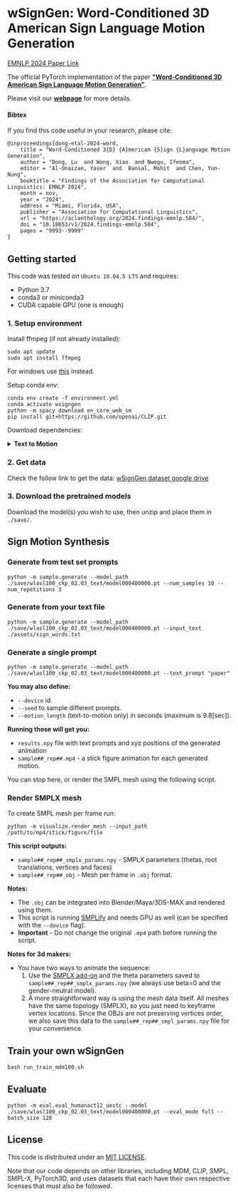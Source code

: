 # wSignGen: Word-Conditioned 3D American Sign Language Motion Generation


[EMNLP 2024 Paper Link](https://aclanthology.org/2024.findings-emnlp.584)


The official PyTorch implementation of the paper [**"Word-Conditioned 3D American Sign Language Motion Generation"**](https://aclanthology.org/2024.findings-emnlp.584/).

Please visit our [**webpage**](https://dongludeeplearning.github.io/wSignGen.html) for more details.



#### Bibtex
If you find this code useful in your research, please cite:

```
@inproceedings{dong-etal-2024-word,
    title = "Word-Conditioned 3{D} {A}merican {S}ign {L}anguage Motion Generation",
    author = "Dong, Lu  and Wang, Xiao  and Nwogu, Ifeoma",
    editor = "Al-Onaizan, Yaser  and  Bansal, Mohit  and Chen, Yun-Nung",
    booktitle = "Findings of the Association for Computational Linguistics: EMNLP 2024",
    month = nov,
    year = "2024",
    address = "Miami, Florida, USA",
    publisher = "Association for Computational Linguistics",
    url = "https://aclanthology.org/2024.findings-emnlp.584/",
    doi = "10.18653/v1/2024.findings-emnlp.584",
    pages = "9993--9999"
}
```


## Getting started

This code was tested on `Ubuntu 18.04.5 LTS` and requires:

* Python 3.7
* conda3 or miniconda3
* CUDA capable GPU (one is enough)

### 1. Setup environment

Install ffmpeg (if not already installed):

```shell
sudo apt update
sudo apt install ffmpeg
```
For windows use [this](https://www.geeksforgeeks.org/how-to-install-ffmpeg-on-windows/) instead.

Setup conda env:
```shell
conda env create -f environment.yml
conda activate wsigngen
python -m spacy download en_core_web_sm
pip install git+https://github.com/openai/CLIP.git
```

Download dependencies:

<details>
  <summary><b>Text to Motion</b></summary>

```bash
bash prepare/download_smplx_files.sh
```
</details>


### 2. Get data


Check the follow link to get the data:
[wSignGen dataset google drive](https://drive.google.com/drive/folders/1coa5-DuI3foXNyKAeu28bL3tZ0J4XG9r?usp=sharing) 



### 3. Download the pretrained models

Download the model(s) you wish to use, then unzip and place them in `./save/`. 



## Sign Motion Synthesis


### Generate from test set prompts

```shell
python -m sample.generate --model_path ./save/wlasl100_ckp_02.03_text/model000400000.pt --num_samples 10 --num_repetitions 3
```

### Generate from your text file

```shell
python -m sample.generate --model_path ./save/wlasl100_ckp_02.03_text/model000400000.pt --input_text ./assets/sign_words.txt
```

### Generate a single prompt

```shell
python -m sample.generate --model_path ./save/wlasl100_ckp_02.03_text/model000400000.pt --text_prompt "paper"
```



**You may also define:**
* `--device` id.
* `--seed` to sample different prompts.
* `--motion_length` (text-to-motion only) in seconds (maximum is 9.8[sec]).

**Running those will get you:**

* `results.npy` file with text prompts and xyz positions of the generated animation
* `sample##_rep##.mp4` - a stick figure animation for each generated motion.


You can stop here, or render the SMPL mesh using the following script.

### Render SMPLX mesh

To create SMPL mesh per frame run:

```shell
python -m visualize.render_mesh --input_path /path/to/mp4/stick/figure/file
```

**This script outputs:**
* `sample##_rep##_smplx_params.npy` - SMPLX parameters (thetas, root translations, vertices and faces)
* `sample##_rep##_obj` - Mesh per frame in `.obj` format.

**Notes:**
* The `.obj` can be integrated into Blender/Maya/3DS-MAX and rendered using them.
* This script is running [SMPLify](https://smplify.is.tue.mpg.de/) and needs GPU as well (can be specified with the `--device` flag).
* **Important** - Do not change the original `.mp4` path before running the script.

**Notes for 3d makers:**
* You have two ways to animate the sequence:
  1. Use the [SMPLX add-on](https://github.com/Meshcapade/SMPL_blender_addon) and the theta parameters saved to `sample##_rep##_smplx_params.npy` (we always use beta=0 and the gender-neutral model).
  1. A more straightforward way is using the mesh data itself. All meshes have the same topology (SMPLX), so you just need to keyframe vertex locations. 
     Since the OBJs are not preserving vertices order, we also save this data to the `sample##_rep##_smpl_params.npy` file for your convenience.



## Train your own wSignGen


```shell
bash run_train_mdm100.sh
```


## Evaluate


```shell
python -m eval.eval_humanact12_uestc --model ./save/wlasl100_ckp_02.03_text/model000400000.pt --eval_mode full --batch_size 128 
```


## License
This code is distributed under an [MIT LICENSE](LICENSE).

Note that our code depends on other libraries, including MDM, CLIP, SMPL, SMPL-X, PyTorch3D, and uses datasets that each have their own respective licenses that must also be followed.
